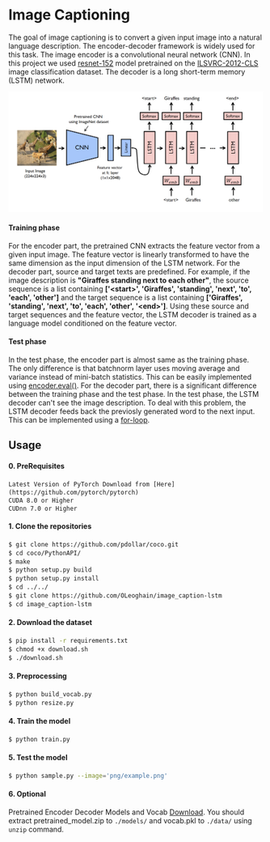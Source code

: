 # Image Captioning
The goal of image captioning is to convert a given input image into a natural language description. The encoder-decoder framework is widely used for this task. The image encoder is a convolutional neural network (CNN). In this project we used [resnet-152](https://arxiv.org/abs/1512.03385) model pretrained on the [ILSVRC-2012-CLS](http://www.image-net.org/challenges/LSVRC/2012/) image classification dataset. The decoder is a long short-term memory (LSTM) network. 

![alt text](png/model.png)

#### Training phase
For the encoder part, the pretrained CNN extracts the feature vector from a given input image. The feature vector is linearly transformed to have the same dimension as the input dimension of the LSTM network. For the decoder part, source and target texts are predefined. For example, if the image description is **"Giraffes standing next to each other"**, the source sequence is a list containing **['\<start\>', 'Giraffes', 'standing', 'next', 'to', 'each', 'other']** and the target sequence is a list containing **['Giraffes', 'standing', 'next', 'to', 'each', 'other', '\<end\>']**. Using these source and target sequences and the feature vector, the LSTM decoder is trained as a language model conditioned on the feature vector.

#### Test phase
In the test phase, the encoder part is almost same as the training phase. The only difference is that batchnorm layer uses moving average and variance instead of mini-batch statistics. This can be easily implemented using [encoder.eval()](https://github.com/yunjey/pytorch-tutorial/blob/master/tutorials/03-advanced/image_captioning/sample.py#L41). For the decoder part, there is a significant difference between the training phase and the test phase. In the test phase, the LSTM decoder can't see the image description. To deal with this problem, the LSTM decoder feeds back the previosly generated word to the next input. This can be implemented using a [for-loop](https://github.com/yunjey/pytorch-tutorial/blob/master/tutorials/03-advanced/image_captioning/model.py#L57-L68).



## Usage 

#### 0. PreRequisites
	Latest Version of PyTorch Download from [Here](https://github.com/pytorch/pytorch)
	CUDA 8.0 or Higher
	CUDnn 7.0 or Higher

#### 1. Clone the repositories
```bash
$ git clone https://github.com/pdollar/coco.git
$ cd coco/PythonAPI/
$ make
$ python setup.py build
$ python setup.py install
$ cd ../../
$ git clone https://github.com/OLeoghain/image_caption-lstm
$ cd image_caption-lstm
```

#### 2. Download the dataset

```bash
$ pip install -r requirements.txt
$ chmod +x download.sh
$ ./download.sh
```

#### 3. Preprocessing

```bash
$ python build_vocab.py   
$ python resize.py
```

#### 4. Train the model

```bash
$ python train.py    
```

#### 5. Test the model 

```bash
$ python sample.py --image='png/example.png'
```

#### 6. Optional

Pretrained Encoder Decoder Models and Vocab [Download](https://drive.google.com/drive/folders/1QW8RsfB11z7Qc7yNYhjBi4eFI5E13cG0?usp=sharing).
You should extract pretrained_model.zip to `./models/` and vocab.pkl to `./data/` using `unzip` command.
<br>

